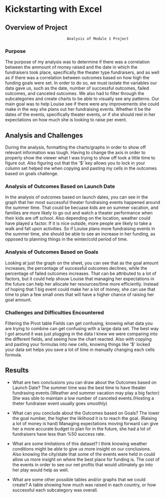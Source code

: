 # Kickstarting with Excel

## Overview of Project
								Analysis of Module 1 Project

### Purpose
The purpose of my analysis was to determine if there was a correlation between the ammount of money raised and the date
in which the fundraisers took place, specifically the theater type fundraisers, and as well as if there was a correlation
between outcomes based on how high the funding goals were set. In order to do so, we must isolate the variables our
data gave us, such as the date, number of successful outcomes, failed outcomes, and canceled outcomes. We also had to
filter through the subcategories and create charts to be able to visually see any patterns. Our main goal was to help Louise
see if there were any improvements she could make in the way she plans out her fundraising events. Whether it be the dates
of the events, specifically theater events, or if she should reel in her expectations on how much she is looking to raise
per event. 

## Analysis and Challenges
During the analysis, formatting the charts/graphs in order to show off relevant information was tough. Having to change the
axis in order to properly show the viewer what I was trying to show off took a little time to figure out. Also figuring out
that the '$' key allows you to lock in your column set helped me when copying and pasting my cells in the outcomes based on
goals challenge. 

### Analysis of Outcomes Based on Launch Date
In the analysis of outcomes based on launch dates, you can see in the graph that her most successful theater fundraising 
events happened around the summer time. That could be becuase kids are on summer vacation, and families are more likely to
go out and watch a theater performance when their kids are off school. Also depending on the location, weather could have 
played a factor. If it is nice outside, more people are likely to take a walk and fall upon activities. So if Louise plans
more fundraising events in the summer time, she should be able to see an increase in her funding, as opposed to planning things
in the winter/cold period of time. 

### Analysis of Outcomes Based on Goals
Looking at just the graph on the sheet, you can see that as the goal amount increases, the percentage of successful outcomes
declines, while the percentage of failed outcomes increases. That can be attributed to a lot of factors, but it could help
shouw Louise that managing her expectations in the future can help her allocate her resources/time more efficiently. Instead 
of hoping that 1 big event could make her a lot of money, she can use that time to plan a few small ones that will have a higher
chance of raising her goal amount.

### Challenges and Difficulties Encountered
Filtering the Pivot table Fields can get confusing, knowing what data you are trying to combine can get confusing with a
large data set. The best way I got around it was just plugging in the data I knew we were comparing into the different fields,
and seeing how the chart reacted. Also with copying and pasting your formulas into new cells, knowing things like '$' locked
your data set helps you save a lot of time in manually changing each cells formula. 

## Results

- What are two conclusions you can draw about the Outcomes based on Launch Date?
The summer time was the best time to have theater fundrasing events.(Weather and summer vacation may play a big factor)
She was sble to maintain a low number of canceled events.(Hosting a theter fundraiser event usually goes smoothly)

- What can you conclude about the Outcomes based on Goals?
The lower the goal number, the higher the liklihood it is to reach the goal. (Raising a lot of money is hard)
Managing expectations moving forward can give her a more accurate budget to plan for in the future, she had a lot of fundraisers
have less than %50 success rate.

- What are some limitations of this dataset?
I think knowing weather conditions might be able to give us more insight on our conclusions. Also knowing the city/state
that some of the events were held in could allow us more insight on where the best place for funding is. The cost of the events
in order to see our net profits that would ultimately go into her play would help as well. 

- What are some other possible tables and/or graphs that we could create?
A table showing how much was raised in each country, or how successful each subcategory was overall. 
